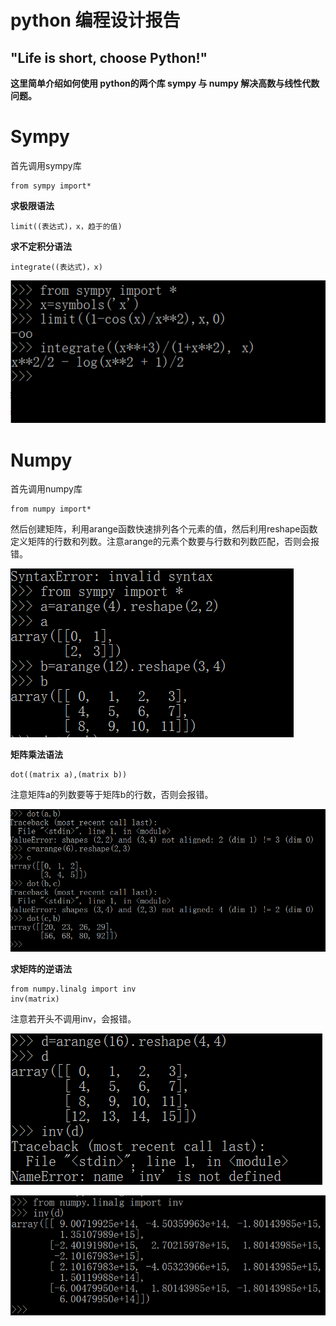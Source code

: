 # python 编程设计报告

## "Life is short, choose Python!"

**这里简单介绍如何使用 python的两个库 sympy 与 numpy 解决高数与线性代数问题。**

# Sympy

首先调用sympy库
```
from sympy import*
```

**求极限语法**  

```
limit((表达式)，x，趋于的值) 
```

**求不定积分语法**
  
```
integrate((表达式)，x)
```

![](lab10-1.png)  

# Numpy  

首先调用numpy库

```
from numpy import*
```  

然后创建矩阵，利用arange函数快速排列各个元素的值，然后利用reshape函数定义矩阵的行数和列数。注意arange的元素个数要与行数和列数匹配，否则会报错。  

![](lab10-3.png) 

**矩阵乘法语法**

```
dot((matrix a),(matrix b))
```

注意矩阵a的列数要等于矩阵b的行数，否则会报错。

![](lab10-2.png)  

**求矩阵的逆语法** 
```
from numpy.linalg import inv  
inv(matrix)
```  
注意若开头不调用inv，会报错。  

![](lab10-4.png)  

![](lab10-5.png)